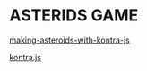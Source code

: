 # ASTERIDS GAME

[making-asteroids-with-kontra-js](https://medium.com/web-maker/making-asteroids-with-kontra-js-and-web-maker-95559d39b45f)

[kontra.js](https://straker.github.io/kontra/)
